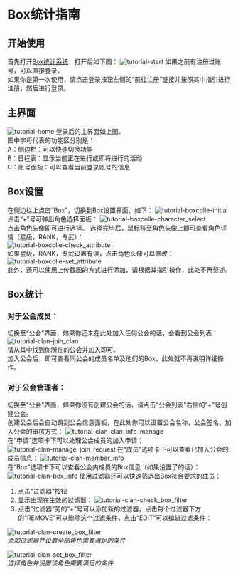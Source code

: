 # Box统计指南

## 开始使用
首先打开[Box统计系统](https://boxcolle.xcwbot.com/)，打开后如下图：
![tutorial-start](../.vuepress/public/images/boxcollemanual/tutorial-start.jpg)
如果之前有注册过账号，可以直接登录。  
如果你是第一次使用，请点击登录按钮左侧的“前往注册”链接并按照其中指引进行注册，然后进行登录。
## 主界面
![tutorial-home](../.vuepress/public/images/boxcollemanual/tutorial-home.jpg)
登录后的主界面如上图。  
图中字母代表的功能区分别是：  
A：侧边栏：可以快速切换功能  
B：日程表：显示当前正在进行或即将进行的活动  
C：账号面板：可以查看当前登录账号的信息
## Box设置
在侧边栏上点击“Box”，切换到Box设置界面，如下：
![tutorial-boxcolle-initial](../.vuepress/public/images/boxcollemanual/tutorial-boxcolle-initial.jpg)
点击“+”号可弹出角色选择面板：
![tutorial-boxcolle-character_select](../.vuepress/public/images/boxcollemanual/tutorial-boxcolle-character_select.jpg)  
点击角色头像即可进行选择。
选择完毕后，鼠标移至角色头像上即可查看角色详情（星级，RANK，专武）：  
![tutorial-boxcolle-check_attribute](../.vuepress/public/images/boxcollemanual/tutorial-boxcolle-check_attribute.jpg)    
如果星级，RANK，专武设置有误，点击角色头像可以修改：  
![tutorial-boxcolle-set_attribute](../.vuepress/public/images/boxcollemanual/tutorial-boxcolle-set_attribute.jpg)      
此外，还可以使用上传截图的方式进行添加，请根据其指引操作，此处不再赘述。
## Box统计
### 对于公会成员：
切换至“公会”界面，如果你还未在此处加入任何公会的话，会看到公会列表：
![tutorial-clan-join_clan](../.vuepress/public/images/boxcollemanual/tutorial-clan-join_clan.jpg)  
请从其中找到你所在的公会并加入即可。  
加入公会后，即可查看同公会的成员名单及他们的Box，此处就不再说明详细操作。
### 对于公会管理者：
切换至“公会”界面，如果你没有创建公会的话，请点击“公会列表”右侧的“+”号创建公会。  
创建公会后会自动跳到公会信息面板，在此处你可以设置公会名称，公会签名，加入公会的审核方式：
![tutorial-clan-clan_info_manage](../.vuepress/public/images/boxcollemanual/tutorial-clan-clan_info_manage.jpg)  
在“申请”选项卡下可以处理公会成员的加入申请：
![tutorial-clan-manage_join_request](../.vuepress/public/images/boxcollemanual/tutorial-clan-manage_join_request.jpg)
在“成员”选项卡下可以查看已加入公会的成员信息：
![tutorial-clan-member_info](../.vuepress/public/images/boxcollemanual/tutorial-clan-member_info.jpg)  
在“Box”选项卡下可以查看公会内成员的Box信息（如果设置了的话）：
![tutorial-clan-box_info](../.vuepress/public/images/boxcollemanual/tutorial-clan-box_info.jpg)
使用过滤器还可以快速筛选出Box符合要求的成员：
1. 点击“过滤器”按钮
2. 显示出现在生效的过滤器：
![tutorial-clan-check_box_filter](../.vuepress/public/images/boxcollemanual/tutorial-clan-check_box_filter.jpg)
3. 点击“过滤器”旁的“+”号可以添加新的过滤器，点击每个过滤器下方的“REMOVE”可以删除这个过滤条件，点击“EDIT”可以编辑过滤条件：


![tutorial-clan-create_box_filter](../.vuepress/public/images/boxcollemanual/tutorial-clan-create_box_filter.jpg)  
<i>添加过滤器并设置全部角色需要满足的条件</i>

![tutorial-clan-set_box_filter](../.vuepress/public/images/boxcollemanual/tutorial-clan-set_box_filter.jpg)  
<i>选择角色并设置该角色需要满足的条件</i>



